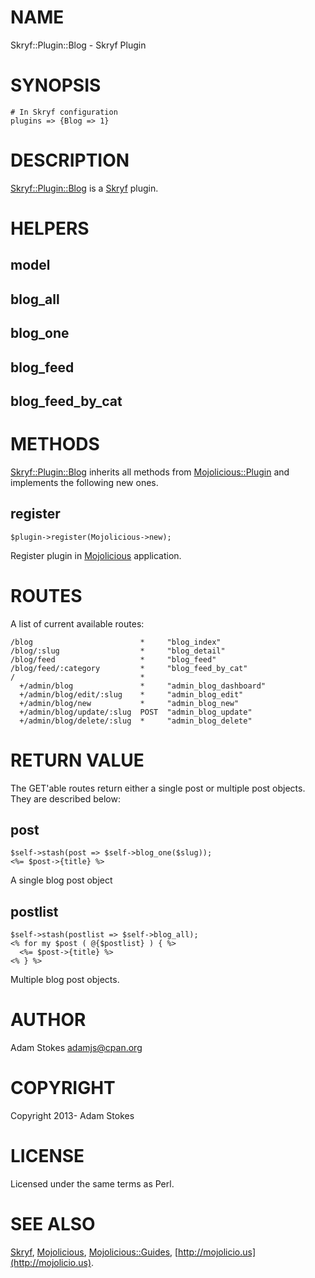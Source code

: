 # NAME

Skryf::Plugin::Blog - Skryf Plugin

# SYNOPSIS

    # In Skryf configuration
    plugins => {Blog => 1}

# DESCRIPTION

[Skryf::Plugin::Blog](https://metacpan.org/pod/Skryf::Plugin::Blog) is a [Skryf](https://metacpan.org/pod/Skryf) plugin.

# HELPERS

## model

## blog\_all

## blog\_one

## blog\_feed

## blog\_feed\_by\_cat

# METHODS

[Skryf::Plugin::Blog](https://metacpan.org/pod/Skryf::Plugin::Blog) inherits all methods from
[Mojolicious::Plugin](https://metacpan.org/pod/Mojolicious::Plugin) and implements the following new ones.

## register

    $plugin->register(Mojolicious->new);

Register plugin in [Mojolicious](https://metacpan.org/pod/Mojolicious) application.

# ROUTES

A list of current available routes:

    /blog                        *     "blog_index"
    /blog/:slug                  *     "blog_detail"
    /blog/feed                   *     "blog_feed"
    /blog/feed/:category         *     "blog_feed_by_cat"
    /                            *
      +/admin/blog               *     "admin_blog_dashboard"
      +/admin/blog/edit/:slug    *     "admin_blog_edit"
      +/admin/blog/new           *     "admin_blog_new"
      +/admin/blog/update/:slug  POST  "admin_blog_update"
      +/admin/blog/delete/:slug  *     "admin_blog_delete"

# RETURN VALUE

The GET'able routes return either a single post or multiple post objects. They are described below:

## post

    $self->stash(post => $self->blog_one($slug));
    <%= $post->{title} %>

A single blog post object

## postlist

    $self->stash(postlist => $self->blog_all);
    <% for my $post ( @{$postlist} ) { %>
      <%= $post->{title} %>
    <% } %>

Multiple blog post objects.

# AUTHOR

Adam Stokes <adamjs@cpan.org>

# COPYRIGHT

Copyright 2013- Adam Stokes

# LICENSE

Licensed under the same terms as Perl.

# SEE ALSO

[Skryf](https://metacpan.org/pod/Skryf), [Mojolicious](https://metacpan.org/pod/Mojolicious), [Mojolicious::Guides](https://metacpan.org/pod/Mojolicious::Guides), [http://mojolicio.us](http://mojolicio.us).

